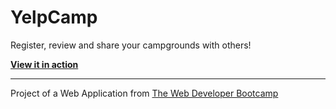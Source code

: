 # YelpCamp

Register, review and share your campgrounds with others!

[**View it in action**](https://yelpcamp-zzw6.onrender.com)

------
Project of a Web Application from [The Web Developer Bootcamp](https://www.udemy.com/share/101W9C3@DupdV7FRdAm3VwxosoUWBgoYv36paJWDp8mnlSCKwrlHpI26Wef2SZhx0pCj3OB97Q==/)
